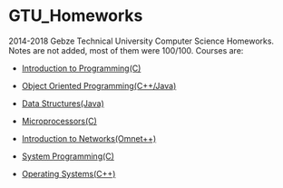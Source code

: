 # GTU_Homeworks
2014-2018 Gebze Technical University Computer Science Homeworks. 
Notes are not added, most of them were 100/100. Courses are:

* [Introduction to Programming(C)](C-Programming-Homeworks/)

* [Object Oriented Programming(C++/Java)](Object-Oriented-Programming-Homeworks/)

* [Data Structures(Java)](Data-Structures-Homeworks/)

* [Microprocessors(C)](Microprocessors-Homeworks/)

* [Introduction to Networks(Omnet++)](Network-Homeworks/)

* [System Programming(C)](System-Programming-Homeworks/)

* [Operating Systems(C++)](Operating-Systems-Homeworks/)
